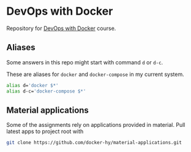 # DevOps with Docker

Repository for [DevOps with Docker](https://devopswithdocker.com) course.

## Aliases

Some answers in this repo might start with command `d` or `d-c`.

These are aliases for `docker` and `docker-compose` in my current system.

```sh
alias d='docker $*'
alias d-c='docker-compose $*'
```

## Material applications

Some of the assignments rely on applications provided in material. Pull latest
apps to project root with

```sh
git clone https://github.com/docker-hy/material-applications.git
```

